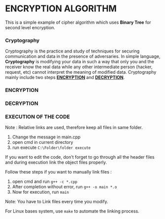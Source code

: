 # ENCRYPTION ALGORITHM
This is a simple example of cipher algorithm which uses **Binary Tree** for second level encryption.

### Cryptography
Cryptography is the practice and study of techniques for securing communication and data in the presence of adversaries.
In simple language, **Cryptography** is modifying your data in such a way that only you and the receiver know the real data while any other intermediate person (hacker, request, etc) cannot interpret the meaning of modified data.
Cryptography mainly include two steps [**ENCRYPTION**](#encryption) and [**DECRYPTION**](#decryption).

### ENCRYPTION

### DECRYPTION

### EXECUTION OF THE CODE
Note : Relative links are used, therefore keep all files in same folder.
1. Change the message in main.cpp
2. open cmd in current directory
3. run execute `C:\Folder\folder execute`

If you want to edit the code, don't forget to go through all the header files and during execution link the object files properly.

Follow these steps if you want to manually link files :
1. open cmd and run `g++ -c *.cpp`
2. After completion without error, run `g++ -o main *.o`
3. Now for execution, run `main`

Note: You have to Link files every time you modify.

For Linux bases system, use `make` to automate the linking process.
